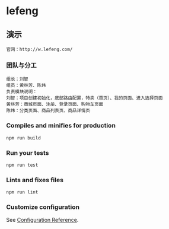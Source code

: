 # lefeng

## 演示
```
官网：http://w.lefeng.com/
```

### 团队与分工
```
组长：刘智
组员：黄林芳、陈炜
负责模块说明：
刘智：项目创建初始化，底部路由配置，特卖（首页）、我的页面、进入选择页面
黄林芳：商城页面、注册、登录页面、购物车页面
陈炜：分类页面、商品列表页、商品详情页
```

### Compiles and minifies for production
```
npm run build
```

### Run your tests
```
npm run test
```

### Lints and fixes files
```
npm run lint
```

### Customize configuration
See [Configuration Reference](https://cli.vuejs.org/config/).
